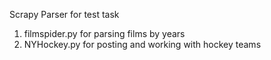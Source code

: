 Scrapy Parser for test task

1. filmspider.py for parsing films by years
2. NYHockey.py for posting and working with hockey teams
